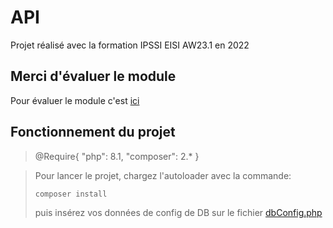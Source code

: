 # API

Projet réalisé avec la formation IPSSI EISI AW23.1 en 2022

## Merci d'évaluer le module
Pour évaluer le module c'est [ici](https://bit.ly/3K6c0uH)

## Fonctionnement du projet

> @Require{
>    "php": 8.1,
>    "composer": 2.*
>}
>


> Pour lancer le projet, chargez l'autoloader avec la commande:
>
> ```composer install```
>
> puis insérez vos données de config de DB sur le fichier [dbConfig.php](/config/dbConfig.php)
